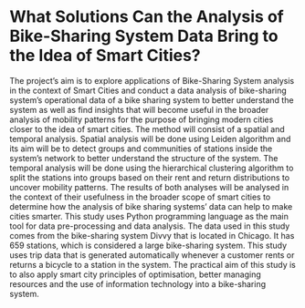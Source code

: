 # What Solutions Can the Analysis of Bike-Sharing System Data Bring to the Idea of Smart Cities?

The project’s aim is to explore applications of Bike-Sharing System analysis in the context of Smart Cities and conduct a data analysis of bike-sharing system’s operational data of a bike sharing system to better understand the system as well as find insights that will become useful in the broader analysis of mobility patterns for the purpose of bringing modern cities closer to the idea of smart cities. The method will consist of a spatial and temporal analysis. Spatial analysis will be done using Leiden algorithm and its aim will be to detect groups and communities of stations inside the system’s network to better understand the structure of the system. The temporal analysis will be done using the hierarchical clustering algorithm to split the stations into groups based on their rent and return distributions to uncover mobility patterns. The results of both analyses will be analysed in the context of their usefulness in the broader scope of smart cities to determine how the analysis of bike sharing systems’ data can help to make cities smarter. This study uses Python programming language as the main tool for data pre-processing and data analysis. The data used in this study comes from the bike-sharing system Divvy that is located in Chicago. It has 659 stations, which is considered a large bike-sharing system. This study uses trip data that is generated automatically whenever a customer rents or returns a bicycle to a station in the system. The practical aim of this study is to also apply smart city principles of optimisation, better managing resources and the use of information technology into a bike-sharing system.
